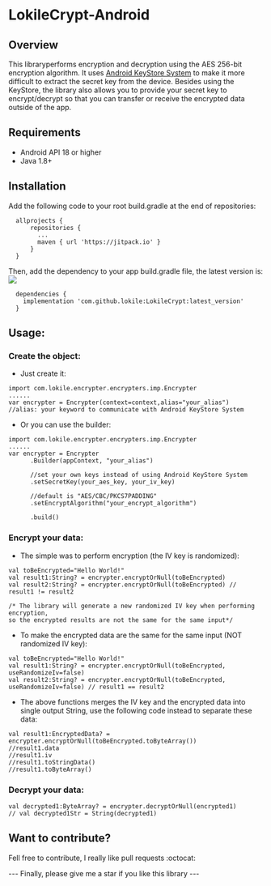 # LokileCrypt-Android



## Overview
This libraryperforms encryption and decryption using the AES 256-bit encryption algorithm. It uses [Android KeyStore System](https://developer.android.com/training/articles/keystore.html) to make it more difficult to extract the secret key from the device. Besides using the KeyStore, the library also allows you to provide your secret key to encrypt/decrypt so that you can transfer or receive the encrypted data outside of the app.

## Requirements
- Android API 18 or higher
- Java 1.8+

## Installation
Add the following code to your root build.gradle at the end of repositories:
```
  allprojects {
      repositories {
        ...
        maven { url 'https://jitpack.io' }
      }
  }
```
Then, add the dependency to your app build.gradle file, the latest version is: [![](https://jitpack.io/v/lokile/LokileCrypt.svg)](https://jitpack.io/#lokile/LokileCrypt)
```
  dependencies {
    implementation 'com.github.lokile:LokileCrypt:latest_version'
  }
```

## Usage:
### Create the object:
- Just create it:
```
import com.lokile.encrypter.encrypters.imp.Encrypter
......
var encrypter = Encrypter(context=context,alias="your_alias")
//alias: your keyword to communicate with Android KeyStore System
```
- Or you can use the builder:
```
import com.lokile.encrypter.encrypters.imp.Encrypter
......
var encrypter = Encrypter
      .Builder(appContext, "your_alias")
      
      //set your own keys instead of using Android KeyStore System
      .setSecretKey(your_aes_key, your_iv_key) 

      //default is "AES/CBC/PKCS7PADDING"
      .setEncryptAlgorithm("your_encrypt_algorithm") 

      .build()
```
### Encrypt your data:
- The simple was to perform encryption (the IV key is randomized):
```
val toBeEncrypted="Hello World!"
val result1:String? = encrypter.encryptOrNull(toBeEncrypted)
val result2:String? = encrypter.encryptOrNull(toBeEncrypted) // result1 != result2

/* The library will generate a new randomized IV key when performing encryption,
so the encrypted results are not the same for the same input*/
```
- To make the encrypted data are the same for the same input (NOT randomized IV key):
```
val toBeEncrypted="Hello World!"
val result1:String? = encrypter.encryptOrNull(toBeEncrypted, useRandomizeIv=false)
val result2:String? = encrypter.encryptOrNull(toBeEncrypted, useRandomizeIv=false) // result1 == result2
```
- The above functions merges the IV key and the encrypted data into single output String, use the following code instead to separate these data:
```
val result1:EncryptedData? = encrypter.encryptOrNull(toBeEncrypted.toByteArray())
//result1.data
//result1.iv
//result1.toStringData()
//result1.toByteArray()
```

### Decrypt your data:

```
val decrypted1:ByteArray? = encrypter.decryptOrNull(encrypted1)
// val decrypted1Str = String(decrypted1)
```


## Want to contribute? ##

Fell free to contribute, I really like pull requests :octocat:



--- Finally, please give me a star if you like this library ---
